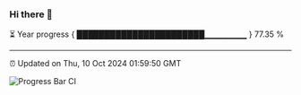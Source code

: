 ### Hi there 👋

⏳ Year progress { ███████████████████████▁▁▁▁▁▁▁ } 77.35 %

---

⏰ Updated on Thu, 10 Oct 2024 01:59:50 GMT

![Progress Bar CI](https://github.com/IshwaranRudhara/GIT-ACTION/workflows/Progress%20Bar%20CI/badge.svg)
